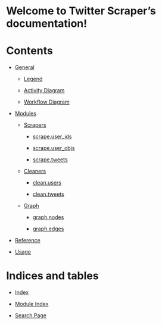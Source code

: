 <!-- Twitter Scraper documentation master file, created by
sphinx-quickstart on Wed Jul 13 16:14:47 2022.
You can adapt this file completely to your liking, but it should at least
contain the root `toctree` directive. -->
# Welcome to Twitter Scraper’s documentation!

# Contents


* [General](general.md)


    * [Legend](general.md#legend)


    * [Activity Diagram](general.md#activity-diagram)


    * [Workflow Diagram](general.md#workflow-diagram)


* [Modules](modules.md)


    * [Scrapers](modules.md#scrapers)


        * [scrape.user_ids](modules.md#scrape-user-ids)


        * [scrape.user_objs](modules.md#scrape-user-objs)


        * [scrape.tweets](modules.md#scrape-tweets)


    * [Cleaners](modules.md#cleaners)


        * [clean.users](modules.md#clean-users)


        * [clean.tweets](modules.md#clean-tweets)


    * [Graph](modules.md#graph)


        * [graph.nodes](modules.md#graph-nodes)


        * [graph.edges](modules.md#graph-edges)


* [Reference](reference.md)


* [Usage](usage.md)


# Indices and tables


* [Index](genindex.md)


* [Module Index](py-modindex.md)


* [Search Page](search.md)
